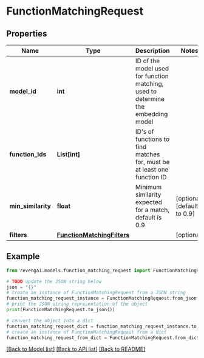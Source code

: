 # FunctionMatchingRequest


## Properties

Name | Type | Description | Notes
------------ | ------------- | ------------- | -------------
**model_id** | **int** | ID of the model used for function matching, used to determine the embedding model | 
**function_ids** | **List[int]** | ID&#39;s of functions to find matches for, must be at least one function ID | 
**min_similarity** | **float** | Minimum similarity expected for a match, default is 0.9 | [optional] [default to 0.9]
**filters** | [**FunctionMatchingFilters**](FunctionMatchingFilters.md) |  | [optional] 

## Example

```python
from revengai.models.function_matching_request import FunctionMatchingRequest

# TODO update the JSON string below
json = "{}"
# create an instance of FunctionMatchingRequest from a JSON string
function_matching_request_instance = FunctionMatchingRequest.from_json(json)
# print the JSON string representation of the object
print(FunctionMatchingRequest.to_json())

# convert the object into a dict
function_matching_request_dict = function_matching_request_instance.to_dict()
# create an instance of FunctionMatchingRequest from a dict
function_matching_request_from_dict = FunctionMatchingRequest.from_dict(function_matching_request_dict)
```
[[Back to Model list]](../README.md#documentation-for-models) [[Back to API list]](../README.md#documentation-for-api-endpoints) [[Back to README]](../README.md)


